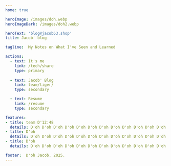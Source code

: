 ```yaml
---
home: true

heroImage: /images/doh.webp
heroImageDark: /images/doh2.webp

heroText: 'blog@jacob53.shop'
title: Jacob' blog

tagline:  My Notes on What I've Seen and Learned

actions:
  - text: It's me 
    link: /tech/share
    type: primary
  
  - text: Jacob' Blog
    link: team/tiger/
    type: secondary

  - text: Resume
    link: /resume
    type: secondary

features:
- title: team D'12:48
  details: D'oh D'oh D'oh D'oh D'oh D'oh D'oh D'oh D'oh D'oh D'oh D'oh D'oh D'oh D'oh D'oh D'oh D'oh
- title: D'oh 
  details: D'oh D'oh D'oh D'oh D'oh D'oh D'oh D'oh D'oh D'oh D'oh D'oh D'oh D'oh D'oh D'oh D'oh D'oh D'oh D'oh D'oh D'oh D'oh D'oh D'oh D'oh D'oh D'oh D'oh D'oh D'oh D'oh D'oh D'oh D'oh D'oh D'oh D'oh D'oh D'oh D'oh D'oh D'oh D'oh 
- title: D'oh 
  details: D'oh D'oh D'oh D'oh D'oh D'oh D'oh D'oh D'oh D'oh D'oh D'oh D'oh D'oh D'oh D'oh D'oh D'oh D'oh D'oh D'oh D'oh D'oh D'oh D'oh D'oh D'oh D'oh D'oh D'oh D'oh D'oh D'oh D'oh D'oh D'oh D'oh D'oh D'oh D'oh D'oh D'oh D'oh D'oh 

footer:  D'oh Jacob. 2025.
---
```

